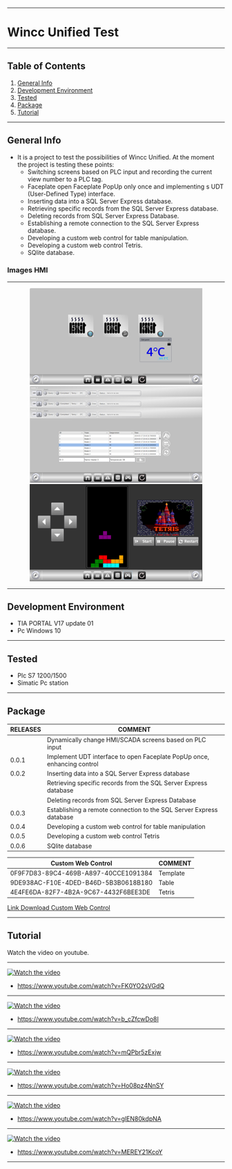 ***
# Wincc Unified Test
***
## Table of Contents
1. [General Info](#general-info)
2. [Development Environment](#development-environment)
3. [Tested](#tested)
4. [Package](#package)
5. [Tutorial](#tutorial)
***
## General Info
* It is a project to test the possibilities of Wincc Unified. At the moment the project is testing these points:
   - Switching screens based on PLC input and recording the current view number to a PLC tag. 
   - Faceplate open Faceplate PopUp only once and implementing s UDT (User-Defined Type) interface.
   - Inserting data into a SQL Server Express database.
   - Retrieving specific records from the SQL Server Express database.
   - Deleting records from SQL Server Express Database.
   - Establishing a remote connection to the SQL Server Express database.
   - Developing a custom web control for table manipulation.
   - Developing a custom web control Tetris.
   - SQlite database.

### Images HMI
***
<div align="center">
    <img src="/Images/ImageHMI6.png"width="400px"</img>
    <img src="/Images/ImageHMI4.png"width="400px"</img>
	<img src="/Images/ImageHMI5.png"width="400px"</img>
</div>  

***
## Development Environment
* TIA PORTAL V17 update 01
* Pc Windows 10
***
## Tested
* Plc S7 1200/1500
* Simatic Pc station
***
## Package

|RELEASES  | COMMENT |
| ------ | ------ |
|        | Dynamically change HMI/SCADA screens based on PLC input                 |
| 0.0.1  | Implement UDT interface to open Faceplate PopUp once, enhancing control |
| 0.0.2  | Inserting data into a SQL Server Express database                       |
|        | Retrieving specific records from the SQL Server Express database        |
|        | Deleting records from SQL Server Express Database                       |
| 0.0.3  | Establishing a remote connection to the SQL Server Express database     |
| 0.0.4  | Developing a custom web control for table manipulation                  |
| 0.0.5  | Developing a custom web control Tetris                                  |
| 0.0.6  | SQlite database                                                         |

| Custom Web Control       | COMMENT |
| ------ | ------ |
|0F9F7D83-89C4-469B-A897-40CCE1091384| Template |
|9DE938AC-F10E-4DED-B46D-5B3B0618B180| Table  |
|4E4FE6DA-82F7-4B2A-9C67-4432F6BEE3DE| Tetris |

[Link Download Custom Web Control](Sources/CustomControls)

***
## Tutorial
Watch the video on youtube.
***
[![Watch the video](https://img.youtube.com/vi/FK0YO2sVGdQ/0.jpg)](https://www.youtube.com/watch?v=FK0YO2sVGdQ)
* https://www.youtube.com/watch?v=FK0YO2sVGdQ
***
[![Watch the video](https://img.youtube.com/vi/b_cZfcwDo8I/0.jpg)](https://www.youtube.com/watch?v=b_cZfcwDo8I)
* https://www.youtube.com/watch?v=b_cZfcwDo8I
***
[![Watch the video](https://img.youtube.com/vi/mQPbr5zExjw/0.jpg)](https://www.youtube.com/watch?v=mQPbr5zExjw)
* https://www.youtube.com/watch?v=mQPbr5zExjw
***
[![Watch the video](https://img.youtube.com/vi/Ho08pz4NnSY/0.jpg)](https://www.youtube.com/watch?v=Ho08pz4NnSY)
* https://www.youtube.com/watch?v=Ho08pz4NnSY
***
[![Watch the video](https://img.youtube.com/vi/glEN80kdpNA/0.jpg)](https://www.youtube.com/watch?v=glEN80kdpNA)
* https://www.youtube.com/watch?v=glEN80kdpNA
***
[![Watch the video](https://img.youtube.com/vi/MEREY21KcoY/0.jpg)](https://www.youtube.com/watch?v=MEREY21KcoY)
* https://www.youtube.com/watch?v=MEREY21KcoY
***

